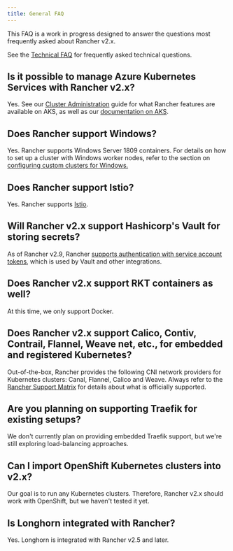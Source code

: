 ```yaml
---
title: General FAQ
---
```


<head>
  <link rel="canonical" href="https://ranchermanager.docs.rancher.com/faq/general-faq"/>
</head>

This FAQ is a work in progress designed to answer the questions most frequently asked about Rancher v2.x.

See the [Technical FAQ](technical-items.md) for frequently asked technical questions.

## Is it possible to manage Azure Kubernetes Services with Rancher v2.x?

Yes. See our [Cluster Administration](../how-to-guides/new-user-guides/manage-clusters/manage-clusters.md) guide for what Rancher features are available on AKS, as well as our [documentation on AKS](../getting-started/installation-and-upgrade/install-upgrade-on-a-kubernetes-cluster/rancher-on-aks.md).

## Does Rancher support Windows?

Yes. Rancher supports Windows Server 1809 containers. For details on how to set up a cluster with Windows worker nodes, refer to the section on [configuring custom clusters for Windows.](../how-to-guides/new-user-guides/kubernetes-clusters-in-rancher-setup/use-windows-clusters/use-windows-clusters.md)

## Does Rancher support Istio?

Yes. Rancher supports [Istio](../integrations-in-rancher/istio/istio.md).

## Will Rancher v2.x support Hashicorp's Vault for storing secrets?

As of Rancher v2.9, Rancher [supports authentication with service account tokens](../how-to-guides/new-user-guides/authentication-permissions-and-global-configuration/jwt-authentication.md), which is used by Vault and other integrations.

## Does Rancher v2.x support RKT containers as well?

At this time, we only support Docker.

## Does Rancher v2.x support Calico, Contiv, Contrail, Flannel, Weave net, etc., for embedded and registered Kubernetes?

Out-of-the-box, Rancher provides the following CNI network providers for Kubernetes clusters: Canal, Flannel, Calico and Weave.  Always refer to the [Rancher Support Matrix](https://rancher.com/support-maintenance-terms/) for details about what is officially supported.

## Are you planning on supporting Traefik for existing setups?

We don't currently plan on providing embedded Traefik support, but we're still exploring load-balancing approaches.

## Can I import OpenShift Kubernetes clusters into v2.x?

Our goal is to run any Kubernetes clusters. Therefore, Rancher v2.x should work with OpenShift, but we haven't tested it yet.

## Is Longhorn integrated with Rancher?

Yes. Longhorn is integrated with Rancher v2.5 and later.
